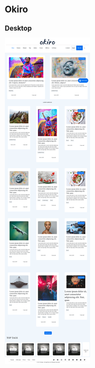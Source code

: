 # Okiro
 ## Desktop
![Okiro-desktop-compressed](https://github.com/neda1998/Okiro/blob/main/image/Screenshot%202022-05-07%20at%2021-18-14%20NEOBLOG.png)
